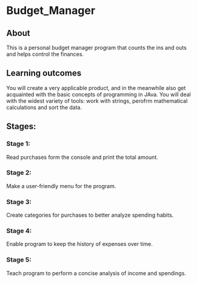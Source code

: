 # Budget_Manager

## About
This is a personal budget manager program that counts the ins and outs and helps control the finances.

## Learning outcomes
You will create a very applicable product, and in the meanwhile also get acquainted with the basic concepts of programming in JAva. You will deal with the widest variety
of tools: work with strings, perofrm mathematical calculations and sort the data.


## Stages:
### Stage 1:
Read purchases form the console and print the total amount.

### Stage 2:
Make a user-friendly menu for the program.

### Stage 3:
Create categories for purchases to better analyze spending habits.

### Stage 4:
Enable program to keep the history of expenses over time.

### Stage 5:
Teach program to perform a concise analysis of income and spendings.
